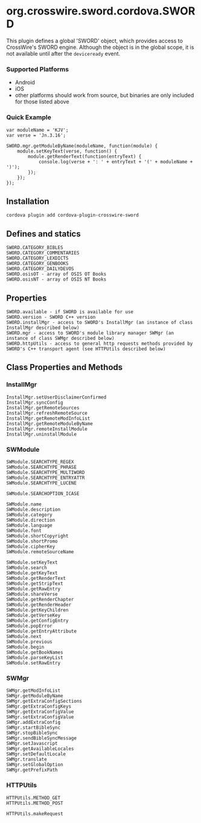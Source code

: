 <!---
 license: Licensed to the Apache Software Foundation (ASF) under one
         or more contributor license agreements.  See the NOTICE file
         distributed with this work for additional information
         regarding copyright ownership.  The ASF licenses this file
         to you under the Apache License, Version 2.0 (the
         "License"); you may not use this file except in compliance
         with the License.  You may obtain a copy of the License at

           http://www.apache.org/licenses/LICENSE-2.0

         Unless required by applicable law or agreed to in writing,
         software distributed under the License is distributed on an
         "AS IS" BASIS, WITHOUT WARRANTIES OR CONDITIONS OF ANY
         KIND, either express or implied.  See the License for the
         specific language governing permissions and limitations
         under the License.
-->

# org.crosswire.sword.cordova.SWORD

This plugin defines a global 'SWORD' object, which provides access to CrossWire's SWORD engine.
Although the object is in the global scope, it is not available until after the `deviceready` event.

### Supported Platforms

- Android
- iOS
- other platforms should work from source, but binaries are only included for those listed above

### Quick Example

	var moduleName = 'KJV';
	var verse = 'Jn.3.16';

	SWORD.mgr.getModuleByName(moduleName, function(module) {
		module.setKeyText(verse, function() {
			module.getRenderText(function(entryText) {
				console.log(verse + ': ' + entryText + '(' + moduleName + ')');
			});
		});
	});


## Installation

	cordova plugin add cordova-plugin-crosswire-sword


## Defines and statics
	SWORD.CATEGORY_BIBLES
	SWORD.CATEGORY_COMMENTARIES
	SWORD.CATEGORY_LEXDICTS
	SWORD.CATEGORY_GENBOOKS
	SWORD.CATEGORY_DAILYDEVOS
	SWORD.osisOT - array of OSIS OT Books
	SWORD.osisNT - array of OSIS NT Books


## Properties
	SWORD.available - if SWORD is available for use
	SWORD.version - SWORD C++ version
	SWORD.installMgr - access to SWORD's InstallMgr (an instance of class InstallMgr described below)
	SWORD.mgr - access to SWORD's module library manager SWMgr (an instance of class SWMgr described below)
	SWORD.httpUtils - access to general http requests methods provided by SWORD's C++ transport agent (see HTTPUtils described below)


## Class Properties and Methods

### InstallMgr
	InstallMgr.setUserDisclaimerConfirmed
	InstallMgr.syncConfig
	InstallMgr.getRemoteSources
	InstallMgr.refreshRemoteSource
	InstallMgr.getRemoteModInfoList
	InstallMgr.getRemoteModuleByName
	InstallMgr.remoteInstallModule
	InstallMgr.uninstallModule


### SWModule
	SWModule.SEARCHTYPE_REGEX
	SWModule.SEARCHTYPE_PHRASE
	SWModule.SEARCHTYPE_MULTIWORD
	SWModule.SEARCHTYPE_ENTRYATTR
	SWModule.SEARCHTYPE_LUCENE

	SWModule.SEARCHOPTION_ICASE

	SWModule.name
	SWModule.description
	SWModule.category
	SWModule.direction
	SWModule.language
	SWModule.font
	SWModule.shortCopyright
	SWModule.shortPromo
	SWModule.cipherKey
	SWModule.remoteSourceName

	SWModule.setKeyText
	SWModule.search
	SWModule.getKeyText
	SWModule.getRenderText
	SWModule.getStripText
	SWModule.getRawEntry
	SWModule.shareVerse
	SWModule.getRenderChapter
	SWModule.getRenderHeader
	SWModule.getKeyChildren
	SWModule.getVerseKey
	SWModule.getConfigEntry
	SWModule.popError
	SWModule.getEntryAttribute
	SWModule.next
	SWModule.previous
	SWModule.begin
	SWModule.getBookNames
	SWModule.parseKeyList
	SWModule.setRawEntry

### SWMgr
	SWMgr.getModInfoList
	SWMgr.getModuleByName
	SWMgr.getExtraConfigSections
	SWMgr.getExtraConfigKeys
	SWMgr.getExtraConfigValue
	SWMgr.setExtraConfigValue
	SWMgr.addExtraConfig
	SWMgr.startBibleSync
	SWMgr.stopBibleSync
	SWMgr.sendBibleSyncMessage
	SWMgr.setJavascript
	SWMgr.getAvailableLocales
	SWMgr.setDefaultLocale
	SWMgr.translate
	SWMgr.setGlobalOption
	SWMgr.getPrefixPath

### HTTPUtils
	HTTPUtils.METHOD_GET
	HTTPUtils.METHOD_POST

	HTTPUtils.makeRequest

